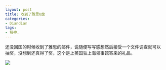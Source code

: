 ```yaml
---
layout: post
title: 收到了雅思U盘
categories:
- Diandian
tags:
- 精神, 
---
```

<p>还没回国的时候收到了雅思的邮件，说随便写写感想然后接受一个文件调查就可以抽奖，没想到还真得了奖，这个是上英国驻上海领事馆寄来的礼品。</p>
<p><img src="http://m1.img.srcdd.com/farm4/d/2012/0627/10/E79E53DCC9DD570A0BA5562908E81994_B500_900_500_374.PNG" /><br /></p>
<p></p>